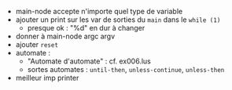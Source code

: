 * main-node accepte n'importe quel type de variable
* ajouter un print sur les var de sorties du `main` dans le `while (1)`
  * presque ok : "%d" en dur à changer
* donner à main-node argc argv
* ajouter `reset`
* automate :
  - "Automate d'automate" : cf. ex006.lus
  - sortes automates : `until-then`, `unless-continue`, `unless-then`
* meilleur imp printer

